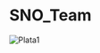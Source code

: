 # SNO_Team
![Plata1](https://user-images.githubusercontent.com/73915232/132924751-7565d546-f207-4ed8-9ceb-d6b315c17f67.png)

